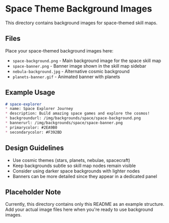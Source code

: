 # Space Theme Background Images

This directory contains background images for space-themed skill maps.

## Files

Place your space-themed background images here:

- `space-background.png` - Main background image for the space skill map
- `space-banner.png` - Banner image shown in the skill map sidebar
- `nebula-background.jpg` - Alternative cosmic background
- `planets-banner.gif` - Animated banner with planets

## Example Usage

```markdown
# space-explorer
* name: Space Explorer Journey
* description: Build amazing space games and explore the cosmos!
* backgroundurl: /img/backgrounds/space/space-background.png
* bannerurl: /img/backgrounds/space/space-banner.png
* primarycolor: #2EA9B0
* secondarycolor: #F392BD
```

## Design Guidelines

- Use cosmic themes (stars, planets, nebulae, spacecraft)
- Keep backgrounds subtle so skill map nodes remain visible
- Consider using darker space backgrounds with lighter nodes
- Banners can be more detailed since they appear in a dedicated panel

## Placeholder Note

Currently, this directory contains only this README as an example structure. 
Add your actual image files here when you're ready to use background images.